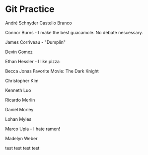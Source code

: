 # Git Practice

André Schnyder Castello Branco

Connor Burns  - I make the best guacamole. No debate nescessary. 

James Corriveau - "Dumplin"

Devin Gomez

Ethan Hessler - I like pizza

Becca Jonas Favorite Movie: The Dark Knight

Christopher Kim

Kenneth Luo

Ricardo Merlin

Daniel Morley

Lohan Myles

Marco Upia - I hate ramen!

Madelyn Weber

test test test test

